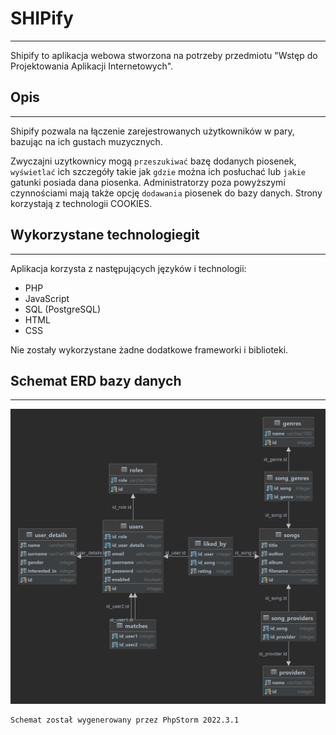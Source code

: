 # SHIPify
***
Shipify to aplikacja webowa stworzona na potrzeby przedmiotu "Wstęp do Projektowania Aplikacji Internetowych".

## Opis
***
Shipify pozwala na łączenie zarejestrowanych użytkowników w pary, bazując na ich gustach muzycznych.

Zwyczajni uzytkownicy mogą ``przeszukiwać`` bazę dodanych piosenek, ``wyświetlać`` ich szczegóły takie jak ``gdzie`` można ich posłuchać lub ``jakie`` gatunki posiada dana piosenka.
Administratorzy poza powyższymi czynnościami mają także opcję ``dodawania`` piosenek do bazy danych. Strony korzystają z technologii COOKIES.

## Wykorzystane technologiegit 

***
Aplikacja korzysta z następujących języków i technologii:
* PHP
* JavaScript
* SQL (PostgreSQL)
* HTML
* CSS


Nie zostały wykorzystane żadne dodatkowe frameworki i biblioteki.

## Schemat ERD bazy danych
***
![public.png](public.png)
``` 
Schemat został wygenerowany przez PhpStorm 2022.3.1
```

